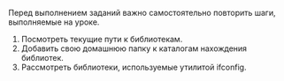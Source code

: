 Перед выполнением заданий важно самостоятельно повторить шаги, выполняемые на уроке.

1) Посмотреть текущие пути к библиотекам.
2) Добавить свою домашнюю папку к каталогам нахождения библиотек.
3) Рассмотреть библиотеки, используемые утилитой ifconfig.